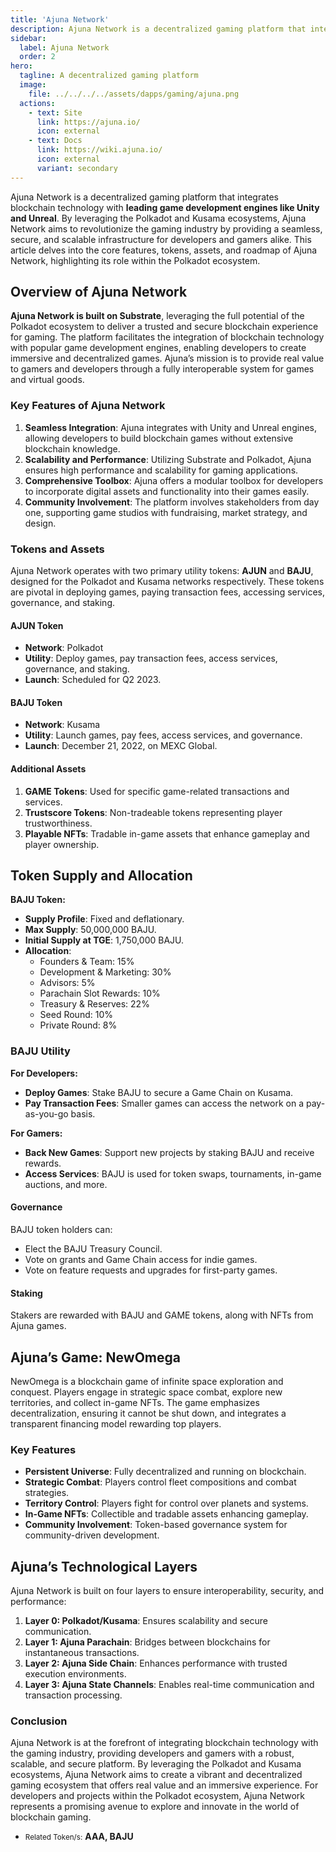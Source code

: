 ```yaml
---
title: 'Ajuna Network'
description: Ajuna Network is a decentralized gaming platform that integrates blockchain technology with leading game development engines like Unity and Unreal
sidebar:
  label: Ajuna Network
  order: 2
hero:
  tagline: A decentralized gaming platform
  image: 
    file: ../../../../assets/dapps/gaming/ajuna.png
  actions:
    - text: Site
      link: https://ajuna.io/
      icon: external
    - text: Docs
      link: https://wiki.ajuna.io/
      icon: external
      variant: secondary
---
```


Ajuna Network is a decentralized gaming platform that integrates blockchain technology with **leading game development engines like Unity and Unreal**. By leveraging the Polkadot and Kusama ecosystems, Ajuna Network aims to revolutionize the gaming industry by providing a seamless, secure, and scalable infrastructure for developers and gamers alike. This article delves into the core features, tokens, assets, and roadmap of Ajuna Network, highlighting its role within the Polkadot ecosystem.

## Overview of Ajuna Network
**Ajuna Network is built on Substrate**, leveraging the full potential of the Polkadot ecosystem to deliver a trusted and secure blockchain experience for gaming. The platform facilitates the integration of blockchain technology with popular game development engines, enabling developers to create immersive and decentralized games. Ajuna’s mission is to provide real value to gamers and developers through a fully interoperable system for games and virtual goods.

### Key Features of Ajuna Network
1. **Seamless Integration**: Ajuna integrates with Unity and Unreal engines, allowing developers to build blockchain games without extensive blockchain knowledge.
2. **Scalability and Performance**: Utilizing Substrate and Polkadot, Ajuna ensures high performance and scalability for gaming applications.
3. **Comprehensive Toolbox**: Ajuna offers a modular toolbox for developers to incorporate digital assets and functionality into their games easily.
4. **Community Involvement**: The platform involves stakeholders from day one, supporting game studios with fundraising, market strategy, and design.

### Tokens and Assets
Ajuna Network operates with two primary utility tokens: **AJUN** and **BAJU**, designed for the Polkadot and Kusama networks respectively. These tokens are pivotal in deploying games, paying transaction fees, accessing services, governance, and staking.

#### AJUN Token
- **Network**: Polkadot
- **Utility**: Deploy games, pay transaction fees, access services, governance, and staking.
- **Launch**: Scheduled for Q2 2023.

#### BAJU Token
- **Network**: Kusama
- **Utility**: Launch games, pay fees, access services, and governance.
- **Launch**: December 21, 2022, on MEXC Global.

####  Additional Assets
1. **GAME Tokens**: Used for specific game-related transactions and services.
2. **Trustscore Tokens**: Non-tradeable tokens representing player trustworthiness.
3. **Playable NFTs**: Tradable in-game assets that enhance gameplay and player ownership.

## Token Supply and Allocation
**BAJU Token:**
- **Supply Profile**: Fixed and deflationary.
- **Max Supply**: 50,000,000 BAJU.
- **Initial Supply at TGE**: 1,750,000 BAJU.
- **Allocation**: 
  - Founders &amp; Team: 15%
  - Development &amp; Marketing: 30%
  - Advisors: 5%
  - Parachain Slot Rewards: 10%
  - Treasury &amp; Reserves: 22%
  - Seed Round: 10%
  - Private Round: 8%

### BAJU Utility
**For Developers:**
- **Deploy Games**: Stake BAJU to secure a Game Chain on Kusama.
- **Pay Transaction Fees**: Smaller games can access the network on a pay-as-you-go basis.

**For Gamers:**
- **Back New Games**: Support new projects by staking BAJU and receive rewards.
- **Access Services**: BAJU is used for token swaps, tournaments, in-game auctions, and more.

#### Governance
BAJU token holders can:
- Elect the BAJU Treasury Council.
- Vote on grants and Game Chain access for indie games.
- Vote on feature requests and upgrades for first-party games.

#### Staking
Stakers are rewarded with BAJU and GAME tokens, along with NFTs from Ajuna games.

## Ajuna’s Game: NewOmega
NewOmega is a blockchain game of infinite space exploration and conquest. Players engage in strategic space combat, explore new territories, and collect in-game NFTs. The game emphasizes decentralization, ensuring it cannot be shut down, and integrates a transparent financing model rewarding top players.

### Key Features
- **Persistent Universe**: Fully decentralized and running on blockchain.
- **Strategic Combat**: Players control fleet compositions and combat strategies.
- **Territory Control**: Players fight for control over planets and systems.
- **In-Game NFTs**: Collectible and tradable assets enhancing gameplay.
- **Community Involvement**: Token-based governance system for community-driven development.

## Ajuna’s Technological Layers
Ajuna Network is built on four layers to ensure interoperability, security, and performance:
1. **Layer 0: Polkadot/Kusama**: Ensures scalability and secure communication.
2. **Layer 1: Ajuna Parachain**: Bridges between blockchains for instantaneous transactions.
3. **Layer 2: Ajuna Side Chain**: Enhances performance with trusted execution environments.
4. **Layer 3: Ajuna State Channels**: Enables real-time communication and transaction processing.

### Conclusion
Ajuna Network is at the forefront of integrating blockchain technology with the gaming industry, providing developers and gamers with a robust, scalable, and secure platform. By leveraging the Polkadot and Kusama ecosystems, Ajuna Network aims to create a vibrant and decentralized gaming ecosystem that offers real value and an immersive experience. For developers and projects within the Polkadot ecosystem, Ajuna Network represents a promising avenue to explore and innovate in the world of blockchain gaming.

- <small>Related Token/s:</small> **AAA, BAJU**
